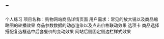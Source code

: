 # -
个人练习
项目名称：购物网站商品详情页面
用户需求：常见的放大镜以及商品缩略图的轮播效果
	商品参数数据的动态渲染以及点击价格联动效果
	选项卡
	商品选择搭配复选框选中后套餐价的变动效果
	网站后侧固定侧边栏样式效果
